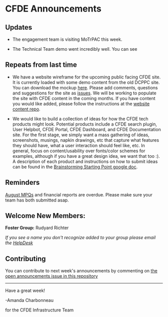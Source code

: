 # CFDE Announcements

## Updates

- The engagement team is visiting MoTrPAC this week.

- The Technical Team demo went incredibly well. You can see 

## Repeats from last time

- We have a website wireframe for the upcoming public facing CFDE site. It is currently loaded with some demo content from the old DCPPC site. You can download the mockup [here](https://github.com/nih-cfde/public-website-mockups). Please add comments, questions and suggestions for the site as [issues](https://github.com/nih-cfde/public-website-mockups/issues). We will be working to populate the site with CFDE content in the coming months. If you have content you would like added, please follow the instructions at the [website content repo](https://github.com/nih-cfde/public-website-content). 

- We would like to build a collection of ideas for how the CFDE tech products might look. Potential products include a CFDE search plugin, User Helpbot, CFDE Portal, CFDE Dashboard, and CFDE Documentation site. For the first stage, we simply want a mass gathering of ideas, screenshots, musings, napkin drawings, etc that capture what features they should have, what a user interaction should feel like, etc. In general, focus on content/usability over fonts/color schemes for examples, although if you have a great design idea, we want that too :). A description of each product and instructions on how to submit ideas can be found in the [Brainstorming Starting Point google doc](https://docs.google.com/document/d/1o-l-zFDbOw-hVeTizRwrQY1zi54trMlskApEv1Vt9h8/edit).

## Reminders

[August MPQs](https://forms.gle/YE85EYqRRDgRDkp27) and financial reports are overdue. Please make sure your team has both submitted asap.

## Welcome New Members:

**Foster Group:** Rudyard Richter   

*If you see a name you don't recognize added to your group please email the [HelpDesk](mailto:autohelp+int+851+6545985337373134556@CFDE.groups.io )*

## Contributing

You can contribute to next week's announcements by commenting on [the open
announcements issue in this repository](https://github.com/nih-cfde/announcements/issues?utf8=%E2%9C%93&q=is%3Aissue+is%3Aopen+Announcements)

---

Have a great week!

-Amanda Charbonneau

for the CFDE Infrastructure Team
